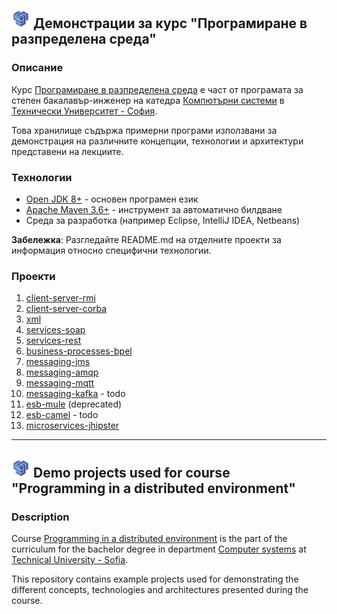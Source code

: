 ## <img src="logo.png" height="30" /> Демонстрации за курс "Програмиране в разпределена среда" 

### Описание
Курс [Програмиране в разпределена среда](http://81.161.243.12/bgmoodle/course/view.php?id=12) е част от програмата за степен бакалавър-инженер на катедра [Компютърни системи](http://cs.tu-sofia.bg/home.php?id=1&language=bg) в [Технически Университет - София](https://tu-sofia.bg/).

Това хранилище съдържа примерни програми използвани за демонстрация на различните концепции, технологии и архитектури представени на лекциите.

### Технологии
- [Open JDK 8+](https://openjdk.java.net/) - основен програмен език
- [Apache Maven 3.6+](https://maven.apache.org/) - инструмент за автоматично билдване
- Среда за разработка (например Eclipse, IntelliJ IDEA, Netbeans)

**Забележка**: Разгледайте REАDME.md на отделните проекти за информация относно специфични технологии.

### Проекти
1. [client-server-rmi](client-server-rmi/README.md)
1. [client-server-corba](client-server-corba/README.md)
1. [xml](xml/README.md)
1. [services-soap](services-soap/README.md)
1. [services-rest](services-rest/README.md)
1. [business-processes-bpel](business-processes-bpel/README.md)
1. [messaging-jms](messaging-jms/README.md)
1. [messaging-amqp](messaging-amqp/README.md)
1. [messaging-mqtt](messaging-mqtt/README.md)
1. [messaging-kafka](messaging-kafka/README.md) - todo
1. [esb-mule](esb-mule/README.md) (deprecated)
1. [esb-camel](esb-camel/README.md) - todo
1. [microservices-jhipster](microservices-jhipster/README.md)

---

## <img src="logo.png" height="30" /> Demo projects used for course "Programming in a distributed environment" 

### Description
Course [Programming in a distributed environment](http://81.161.243.12/bgmoodle/course/view.php?id=12) is the part of the curriculum for the bachelor degree in department [Computer systems](http://cs.tu-sofia.bg/home.php?id=1&language=en) at [Technical University - Sofia](https://tu-sofia.bg/).

This repository contains example projects used for demonstrating the different concepts, technologies and architectures presented during the course.
